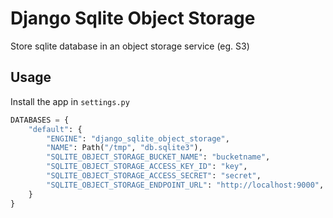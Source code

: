 # Django Sqlite Object Storage

Store sqlite database in an object storage service (eg. S3)

## Usage

Install the app in `settings.py`

```python
DATABASES = {
    "default": {
        "ENGINE": "django_sqlite_object_storage",
        "NAME": Path("/tmp", "db.sqlite3"),
        "SQLITE_OBJECT_STORAGE_BUCKET_NAME": "bucketname",
        "SQLITE_OBJECT_STORAGE_ACCESS_KEY_ID": "key",
        "SQLITE_OBJECT_STORAGE_ACCESS_SECRET": "secret",
        "SQLITE_OBJECT_STORAGE_ENDPOINT_URL": "http://localhost:9000",  # Optional
    }
}
```
